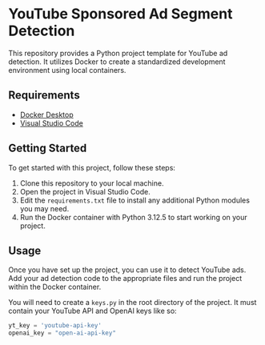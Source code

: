 # YouTube Sponsored Ad Segment Detection

This repository provides a Python project template for YouTube ad detection. It utilizes Docker to create a standardized development environment using local containers.

## Requirements
- [Docker Desktop](https://www.docker.com/products/docker-desktop/)
- [Visual Studio Code](https://code.visualstudio.com/)

## Getting Started
To get started with this project, follow these steps:

1. Clone this repository to your local machine.
2. Open the project in Visual Studio Code.
3. Edit the `requirements.txt` file to install any additional Python modules you may need.
4. Run the Docker container with Python 3.12.5 to start working on your project.

## Usage
Once you have set up the project, you can use it to detect YouTube ads. Add your ad detection code to the appropriate files and run the project within the Docker container.

You will need to create a `keys.py` in the root directory of the project.
It must contain your YouTube API and OpenAI keys like so:

```python
yt_key = 'youtube-api-key'
openai_key = "open-ai-api-key"
```

